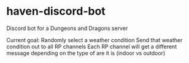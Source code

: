 # haven-discord-bot
Discord bot for a Dungeons and Dragons server

Current goal: 
    Randomly select a weather condition
    Send that weather condition out to all RP channels
    Each RP channel will get a different message depending on the type of are it is (indoor vs outdoor)